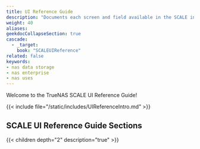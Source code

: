 ```yaml
---
title: UI Reference Guide
description: "Documents each screen and field available in the SCALE interface. Articles are organized parallel to the SCALE interface layout."
weight: 40
aliases: 
geekdocCollapseSection: true
cascade:
  - _target:
    book: "SCALEUIReference"
related: false
keywords:
- nas data storage
- nas enterprise 
- nas uses
---
```


Welcome to the TrueNAS SCALE UI Reference Guide!

{{< include file="/static/includes/UIReferenceIntro.md" >}}

<div class="noprint">

## SCALE UI Reference Guide Sections

{{< children depth="2" description="true" >}}

</div>
